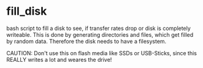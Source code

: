 # fill_disk
bash script to fill a disk to see, if transfer rates drop or disk is completely writeable.
This is done by generating directories and files, which get filled by random data.
Therefore the disk needs to have a filesystem.

CAUTION: Don't use this on flash media like SSDs or USB-Sticks, since this REALLY writes a lot and weares the drive!

